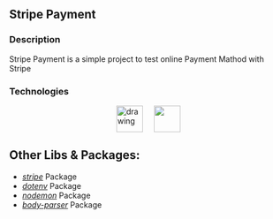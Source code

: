 ## **Stripe Payment**

### Description
Stripe Payment is a simple project to test online Payment Mathod with Stripe

### Technologies
<div style="display: flex; justify-content: center; align-items: center; gap: 20px;">
  <a href="https://nodejs.org/en/"><img src="https://cdn-icons-png.flaticon.com/512/5968/5968322.png" alt="drawing" width="48" height="48"/></a>
  <a href="https://www.expressjs.com/"><img src="https://static-00.iconduck.com/assets.00/express-original-icon-512x298-28hzbsin.png" width="48" height="48"/></a>
</div>

## Other Libs & Packages:
- [_stripe_](https://www.npmjs.com/package/cli-table) Package
- [_dotenv_](https://www.npmjs.com/package/cli-table) Package
- [_nodemon_](https://www.npmjs.com/package/cli-table) Package
- [_body-parser_](https://www.npmjs.com/package/cli-table) Package
